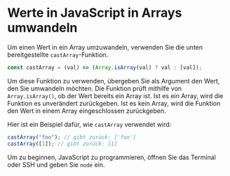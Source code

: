 # Werte in JavaScript in Arrays umwandeln

Um einen Wert in ein Array umzuwandeln, verwenden Sie die unten bereitgestellte `castArray`-Funktion.

```js
const castArray = (val) => (Array.isArray(val) ? val : [val]);
```

Um diese Funktion zu verwenden, übergeben Sie als Argument den Wert, den Sie umwandeln möchten. Die Funktion prüft mithilfe von `Array.isArray()`, ob der Wert bereits ein Array ist. Ist es ein Array, wird die Funktion es unverändert zurückgeben. Ist es kein Array, wird die Funktion den Wert in einem Array eingeschlossen zurückgeben.

Hier ist ein Beispiel dafür, wie `castArray` verwendet wird:

```js
castArray("foo"); // gibt zurück: ['foo']
castArray([1]); // gibt zurück: [1]
```

Um zu beginnen, JavaScript zu programmieren, öffnen Sie das Terminal oder SSH und geben Sie `node` ein.
